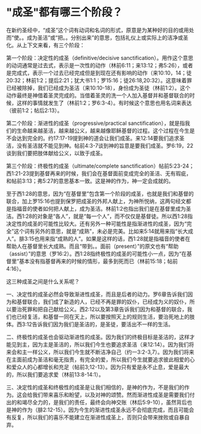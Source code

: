 # "成圣"都有哪三个阶段？



<p>在新约圣经中，“成圣”这个词有动词和名词的形式，原意是为某种好的目的或用处而“使。。成为圣洁”或“把。。分别出来”的意思，包括礼仪上或实际上的洁净或圣化。从上下文来看，有三个阶段：</p>

<p>第一个阶段：决定性的成圣（definitive/decisive&nbsp;sanctification）。用作这个意思的动词通常是过去式，表示是一次性的动作（林前6:11；来13:12；弗5:26），或者是完成式，表示一个过去已经完成但是到现在还有影响的动作（来10:10，14；徒20:32；林前1:2；提后2:21；犹大书1:1；罗15:16；徒26:18,20:32）。这意味着罪已经被除掉，我们已经成为圣洁（来10:10-18），身份成为圣徒（林前1:2）。这个动作最终是神借着圣灵完成的。当借着圣灵的洗一个人加入基督并和基督联合的时候，这样的事情就发生了（林前1:2；罗6:3-4）。有时候这个意思也用名词来表达（彼前1:2；帖后2:13）。</p>

<p>第二个阶段：渐进性的成圣（progressive/practical sanctification），就是指我们的生命越来越圣洁，越来越公义，越来越像耶稣基督的过程。这个过程在今生是不会达到完全的。约17:17-19提到神的道会让我们成圣。来12:14要我们追求圣洁，没有圣洁就不能见到神。帖前4:3-7谈到神的旨意是要我们成圣。罗6:19，22谈到我们要把肢体献给公义，以致于成圣。</p>

<p>第三个阶段：终极性的成圣（ultimate/complete sanctification）帖前5:23-24；西1:21-23提到基督再来的时候，我们会在基督面前变成完全的圣洁、无有瑕疵，和帖前3:13；弗5:27的意思基本一致。这是神的作为，神一定会成就的。</p>

<p>至于西1:28的意思，因为“在基督里”包含第一个阶段的成圣，也就是我们和基督的联合，加上罗15:16也提到保罗把成圣的外邦人献上，为神所悦纳，这两句经文都是指福音的使者如何把人献上，成为圣洁。林前1:2也指出我们是在基督里成为圣洁。西1:28的对象是“各人”，就是“每一个人”，而不仅仅是基督徒。所以西1:28指决定性的成圣的可能性比较大。还有另外一种可能性是指渐进性的成圣，因为“完全”这个词有另外的意思，就是“成熟”，未必是完美。比如来5:14就用来指“长大成人”。腓3:15也用来指“成熟的人”。如果是这样的话，西1:28就是指福音的使者在帮助人在基督里长大成熟。而且“带到。。面前（present）”的原文也有“帮助（assist）”的意思（罗16:2）。西1:28指终极性的成圣的可能性小一点，因为“在基督里”基本没有指基督再来的时候的情形，最多到死而已（林前15:18；帖前4:16）。</p>

<p>这三种成圣之间是什么关系呢？</p>

<p>一、决定性的成圣必然会导致渐进性成圣，而且是后者的动力。罗6章告诉我们因为和基督联合，我们成了新造的人，已经不再是罪的奴仆，已经成为义的奴仆，所以要治死罪和把自己献给公义。西2:12以及第3章告诉我们因为和基督的联合，我们也已经复活，和基督一同在天上，所以要按照天上的规则生活，要治死地上的肢体。西3:12告诉我们因为我们是圣洁的，是圣徒，要活出不一样的生活。</p>

<p>二、终极性的成圣也会驱动渐进性的成圣。因为我们的终极目标是圣洁的，这样才能见到主，因为主是圣洁的，所以我们今生也要追求圣洁（来12:14）。因为我们将来会和主一样公义，所以我们今生就不断洁净自己（约一3:2-3,7）。因为我们将来在主面前成为圣洁和毫无指责，有完全的爱，所以我们今生就要追求彼此相爱的心和爱众人的心都增长和充足（帖前3;12-13）。因为只有爱是永不止息，爱是最大的，所以我们要追求爱（林前13:8-14:1）。</p>

<p>三、决定性的成圣和终极性的成圣是让我们相信的，是神的作为，不是我们的作为。这会给我们带来喜乐和盼望，以及对神的颂赞。然而渐进性成圣是需要我们付出的和竭尽全力的，是我们的责任，最终会向神交账（林后5:9-10），虽然背后也是神的作为（腓2:12-15）。因为今生的渐进性成圣永远不会彻底完成，而且可能会有反复，所以我们的喜乐不能建立在渐进性成圣上，否则只会带来挫败或自暴自弃。</p>